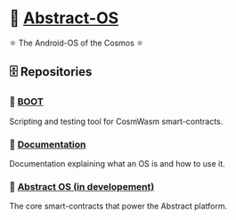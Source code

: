 # 🤯 [Abstract-OS](https://abstract.money)
 ⚛️ The Android-OS of the Cosmos ⚛️
## 🗄️ Repositories

### 🧰 [BOOT](https://github.com/Abstract-OS/BOOT)
Scripting and testing tool for CosmWasm smart-contracts. 

### 📖 [Documentation](https://docs.abstract.money)
Documentation explaining what an OS is and how to use it. 

### 💾 [Abstract OS (in developement)]()
The core smart-contracts that power the Abstract platform.
